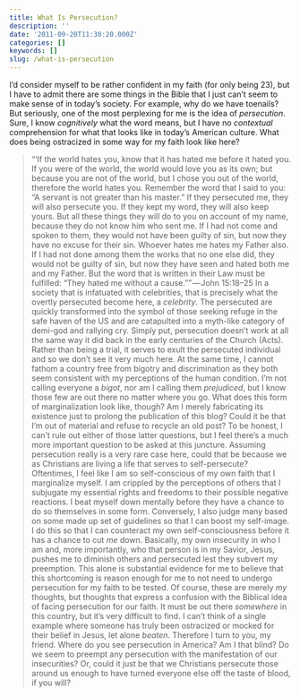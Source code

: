 ```yaml
---
title: What Is Persecution?
description: ''
date: '2011-09-20T11:30:20.000Z'
categories: []
keywords: []
slug: /what-is-persecution
---
```

I’d consider myself to be rather confident in my faith (for only being 23), but I have to admit there are some things in the Bible that I just can’t seem to make sense of in today’s society. For example, why do we have toenails? But seriously, one of the most perplexing for me is the idea of _persecution_. Sure, I know _cognitively_ what the word means, but I have no _contextual_ comprehension for what that looks like in today’s American culture. What does being ostracized in some way for my faith look like here?
> “‘If the world hates you, know that it has hated me before it hated you. If you were of the world, the world would love you as its own; but because you are not of the world, but I chose you out of the world, therefore the world hates you. Remember the word that I said to you: “A servant is not greater than his master.” If they persecuted me, they will also persecute you. If they kept my word, they will also keep yours. But all these things they will do to you on account of my name, because they do not know him who sent me. If I had not come and spoken to them, they would not have been guilty of sin, but now they have no excuse for their sin. Whoever hates me hates my Father also. If I had not done among them the works that no one else did, they would not be guilty of sin, but now they have seen and hated both me and my Father. But the word that is written in their Law must be fulfilled: “They hated me without a cause.”” — John 15:18–25
In a society that is infatuated with celebrities, that is precisely what the overtly persecuted become here, a _celebrity_. The persecuted are quickly transformed into the symbol of those seeking refuge in the safe haven of the US and are catapulted into a myth-like category of demi-god and rallying cry. Simply put, persecution doesn’t work at all the same way it did back in the early centuries of the Church (Acts). Rather than being a trial, it serves to exult the persecuted individual and so we don’t see it very much here.
At the same time, I cannot fathom a country free from bigotry and discrimination as they both seem consistent with my perceptions of the human condition. I’m not calling everyone a _bigot_, nor am I calling them _prejudiced_, but I know those few are out there no matter where you go. What does this form of marginalization look like, though? Am I merely fabricating its existence just to prolong the publication of this blog? Could it be that I’m out of material and refuse to recycle an old post?
To be honest, I can’t rule out either of those latter questions, but I feel there’s a much more important question to be asked at this juncture. Assuming persecution really is a very rare case here, could that be because we as Christians are living a life that serves to self-persecute?
Oftentimes, I feel like I am so self-conscious of my own faith that I marginalize myself. I am crippled by the perceptions of others that I subjugate my essential rights and freedoms to their possible negative reactions. I beat myself down mentally before they have a chance to do so themselves in some form.
Conversely, I also judge many based on some made up set of guidelines so that I can boost my self-image. I do this so that I can counteract my own self-consciousness before it has a chance to cut _me_ down. Basically, my own insecurity in who I am and, more importantly, who that person is in my Savior, Jesus, pushes me to diminish others and persecuted lest they subvert my preemption. This alone is substantial evidence for me to believe that this shortcoming is reason enough for me to not need to undergo persecution for my faith to be tested.
Of course, these are merely _my_ thoughts, but thoughts that express a confusion with the Biblical idea of facing persecution for our faith. It must be out there _somewhere_ in this country, but it’s very difficult to find. I can’t think of a single example where someone has truly been ostracized or mocked for their belief in Jesus, let alone _beaten_. Therefore I turn to you, my friend. Where do you see persecution in America? Am I that blind? Do we seem to preempt any persecution with the manifestation of our insecurities? Or, could it just be that we Christians persecute those around us enough to have turned everyone else off the taste of blood, if you will?
